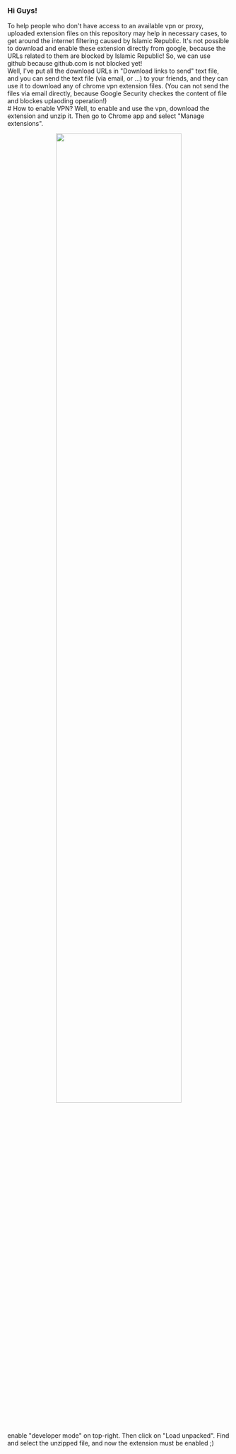 
<h3>
Hi Guys!
</h3>
To help people who don't have access to an available vpn or proxy, uploaded extension files on this repository may help in necessary cases, to get around the internet filtering caused by Islamic Republic.
It's not possible to download and enable these extension directly from google, because the URLs related to them are blocked by Islamic Republic!
So, we can use github because github.com is not blocked yet!
<br>
Well, I've put all the download URLs in "Download links to send" text file, and you can send the text file (via email, or ...) to your friends, and they can use it to download any of chrome vpn extension files. (You can not send the files via email directly, because Google Security checkes the content of file and blockes uplaoding operation!)
<br>
# How to enable VPN?
Well, to enable and use the vpn, download the extension and unzip it. Then go to Chrome app and select "Manage extensions".

<p align='center'>
  <img src="https://github.com/AliirezaMohammadii/VPN-Extensions-for-Chrome/blob/main/images/select%20Manage%20extensions.png" width='75%' height='75%' />
</p>

enable "developer mode" on top-right. Then click on "Load unpacked". Find and select the unzipped file, and now the extension must be enabled ;)

